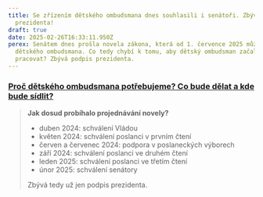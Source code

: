 ```yaml
---
title: Se zřízením dětského ombudsmana dnes souhlasili i senátoři. Zbývá podpis
  prezidenta!
draft: true
date: 2025-02-26T16:33:11.950Z
perex: Senátem dnes prošla novela zákona, která od 1. července 2025 může zřídit
  dětského ombudsmana. Co tedy chybí k tomu, aby dětský ombudsman začal
  pracovat? Zbývá podpis prezidenta.
---
```

### **[Proč dětského ombudsmana potřebujeme? Co bude dělat a kde bude sídlit?](https://deti.ochrance.cz/detskyombudsman/)**

> **Jak dosud probíhalo projednávání novely?**
>
> * duben 2024: schválení Vládou
> * květen 2024: schválení poslanci v prvním čtení
> * červen a červenec 2024: podpora v poslaneckých výborech
> * září 2024: schválení poslanci ve druhém čtení
> * leden 2025: schválení poslanci ve třetím čtení
> * únor 2025: schválení senátory
>
> Zbývá tedy už jen podpis prezidenta.